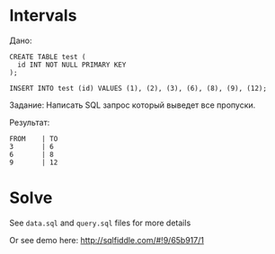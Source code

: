 # Intervals

Дано:

```
CREATE TABLE test (
  id INT NOT NULL PRIMARY KEY
);
```

```
INSERT INTO test (id) VALUES (1), (2), (3), (6), (8), (9), (12);
```

Задание: Написать SQL запрос который выведет все пропуски.

Результат:

```
FROM    | TO
3       | 6
6       | 8
9       | 12
```

# Solve

See ```data.sql``` and ```query.sql``` files for more details

Or see demo here: http://sqlfiddle.com/#!9/65b917/1